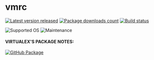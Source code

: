 # vmrc

[![Latest version released](https://img.shields.io/chocolatey/v/vmrc.svg)](https://chocolatey.org/packages/vmrc)
[![Package downloads count](https://img.shields.io/chocolatey/dt/vmrc.svg)](https://chocolatey.org/packages/vmrc)
[![Build status](https://img.shields.io/appveyor/ci/virtualex-itv/choco-vmware-remote-console/master.svg?logo=appveyor)](https://ci.appveyor.com/project/virtualex-itv/choco-vmware-remote-console)

![Supported OS](https://img.shields.io/badge/os-windows-blue.svg)
![Maintenance](https://img.shields.io/maintenance/yes/2019.svg)

#### VIRTUALEX'S PACKAGE NOTES:

[![GitHub Package](https://img.shields.io/badge/github-package-brightgreen.svg?logo=github)](https://github.com/virtualex-itv/choco-vmware-remote-console)
